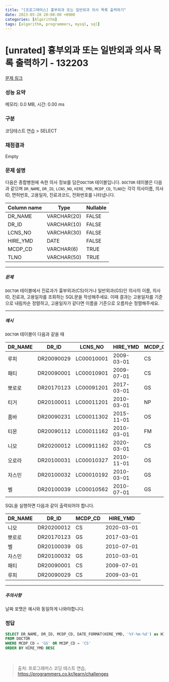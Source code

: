 ```yaml
---
title: "[프로그래머스] 흉부외과 또는 일반외과 의사 목록 출력하기"
date: 2023-05-28 20:08:00 +0900
categories: [Algorithm]
tags: [algorithm, programmers, mysql, sql]
---
```


# [unrated] 흉부외과 또는 일반외과 의사 목록 출력하기 - 132203

[문제 링크](https://school.programmers.co.kr/learn/courses/30/lessons/132203)

### 성능 요약

메모리: 0.0 MB, 시간: 0.00 ms

### 구분

코딩테스트 연습 > SELECT

### 채점결과

Empty

### 문제 설명

<p>다음은 종합병원에 속한 의사 정보를 담은<code>DOCTOR</code> 테이블입니다. <code>DOCTOR</code> 테이블은 다음과 같으며 <code>DR_NAME</code>, <code>DR_ID</code>, <code>LCNS_NO</code>, <code>HIRE_YMD</code>, <code>MCDP_CD</code>, <code>TLNO</code>는 각각 의사이름, 의사ID, 면허번호, 고용일자, 진료과코드, 전화번호를 나타냅니다.</p>

| Column name |    Type    | Nullable |
|-------------|------------|----------|
|  DR_NAME    | VARCHAR(20)|  FALSE   |
|   DR_ID     | VARCHAR(10)|  FALSE   |
|  LCNS_NO    | VARCHAR(30)|  FALSE   |
|  HIRE_YMD   |    DATE    |  FALSE   |
|  MCDP_CD    | VARCHAR(6) |  TRUE    |
|    TLNO     | VARCHAR(50)|  TRUE    |

<hr>

<h5>문제</h5>

<p><code>DOCTOR</code> 테이블에서 진료과가 흉부외과(CS)이거나 일반외과(GS)인 의사의 이름, 의사ID, 진료과, 고용일자를 조회하는 SQL문을 작성해주세요. 이때 결과는 고용일자를 기준으로 내림차순 정렬하고, 고용일자가 같다면 이름을 기준으로 오름차순 정렬해주세요.</p>

<hr>

<h5>예시</h5>

<p><code>DOCTOR</code> 테이블이 다음과 같을 때</p>

| DR_NAME |   DR_ID   |   LCNS_NO   |  HIRE_YMD  | MCDP_CD |    TLNO     |
|---------|-----------|-------------|------------|---------|-------------|
|  루피   | DR20090029| LC00010001  | 2009-03-01 |   CS    | 01085482011 |
|  패티   | DR20090001| LC00010901  | 2009-07-01 |   CS    | 01085220122 |
| 뽀로로 | DR20170123| LC00091201  | 2017-03-01 |   GS    | 01034969210 |
|  티거   | DR20100011| LC00011201  | 2010-03-01 |   NP    | 01034229818 |
|  품바   | DR20090231| LC00011302  | 2015-11-01 |   OS    | 01049840278 |
|  티몬   | DR20090112| LC00011162  | 2010-03-01 |   FM    | 01094622190 |
|  니모   | DR20200012| LC00911162  | 2020-03-01 |   CS    | 01089483921 |
| 오로라 | DR20100031| LC00010327  | 2010-11-01 |   OS    | 01098428957 |
| 자스민 | DR20100032| LC00010192  | 2010-03-01 |   GS    | 01023981922 |
|   벨   | DR20100039| LC00010562  | 2010-07-01 |   GS    | 01058390758 |

<p>SQL을 실행하면 다음과 같이 출력되어야 합니다.</p>

| DR_NAME |   DR_ID   | MCDP_CD |  HIRE_YMD  |
|---------|-----------|---------|------------|
|  니모   | DR20200012|   CS    | 2020-03-01 |
| 뽀로로 | DR20170123|   GS    | 2017-03-01 |
|   벨   | DR20100039|   GS    | 2010-07-01 |
| 자스민 | DR20100032|   GS    | 2010-03-01 |
|  패티   | DR20090001|   CS    | 2009-07-01 |
|  루피   | DR20090029|   CS    | 2009-03-01 |

<hr>

<h5>주의사항</h5>

<p>날짜 포맷은 예시와 동일하게 나와야합니다.</p>

### 정답

```sql
SELECT DR_NAME, DR_ID, MCDP_CD, DATE_FORMAT(HIRE_YMD, '%Y-%m-%d') as HIRE_YMD
FROM DOCTOR
WHERE MCDP_CD = 'GS' OR MCDP_CD = 'CS'
ORDER BY HIRE_YMD DESC
```

<br>

> 출처: 프로그래머스 코딩 테스트 연습, https://programmers.co.kr/learn/challenges
